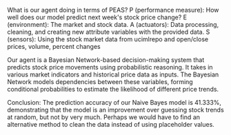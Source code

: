What is our agent doing in terms of PEAS?
P (performance measure): How well does our model predict next week's stock price change?
E (environment): The market and stock data.
A (actuators): Data processing, cleaning, and creating new attribute variables with the provided data.
S (sensors): Using the stock market data from ucimlrepo and open/close prices, volume, percent changes

Our agent is a Bayesian Network-based decision-making system that predicts stock price movements using probabilistic reasoning. 
It takes in various market indicators and historical price data as inputs. 
The Bayesian Network models dependencies between these variables, forming conditional probabilities to estimate the likelihood of different price trends.


Conclusion: 
The prediction accuracy of our Naive Bayes model is 41.333%, demonstrating that the model is an improvement over guessing stock trends at random, but not by very much. 
Perhaps we would have to find an alternative method to clean the data instead of using placeholder values.
